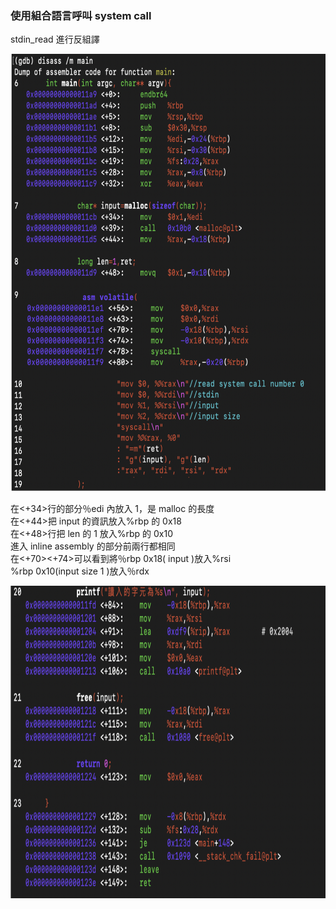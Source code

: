 ### 使用組合語言呼叫 system call

stdin\_read  進行反組譯 

<img width="600" height="700" src="Pic/001.png"/>

在<+34>行的部分％edi 內放入 1，是 malloc 的長度<br/>
在<+44>把 input 的資訊放入%rbp  的  0x18<br/>
在<+48>行把 len 的 1 放入%rbp  的 0x10<br/>
進入  inline assembly 的部分前兩行都相同<br/>
在<+70><+74>可以看到將％rbp 0x18( input )放入%rsi<br/>
%rbp 0x10(input size 1 )放入％rdx


<img width="700" height="500" src="Pic/002.png"/>
